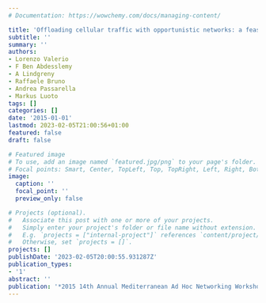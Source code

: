 ```yaml
---
# Documentation: https://wowchemy.com/docs/managing-content/

title: 'Offloading cellular traffic with opportunistic networks: a feasibility study'
subtitle: ''
summary: ''
authors:
- Lorenzo Valerio
- F Ben Abdesslemy
- A Lindgreny
- Raffaele Bruno
- Andrea Passarella
- Markus Luoto
tags: []
categories: []
date: '2015-01-01'
lastmod: 2023-02-05T21:00:56+01:00
featured: false
draft: false

# Featured image
# To use, add an image named `featured.jpg/png` to your page's folder.
# Focal points: Smart, Center, TopLeft, Top, TopRight, Left, Right, BottomLeft, Bottom, BottomRight.
image:
  caption: ''
  focal_point: ''
  preview_only: false

# Projects (optional).
#   Associate this post with one or more of your projects.
#   Simply enter your project's folder or file name without extension.
#   E.g. `projects = ["internal-project"]` references `content/project/deep-learning/index.md`.
#   Otherwise, set `projects = []`.
projects: []
publishDate: '2023-02-05T20:00:55.931287Z'
publication_types:
- '1'
abstract: ''
publication: '*2015 14th Annual Mediterranean Ad Hoc Networking Workshop (MED-HOC-NET)*'
---
```

